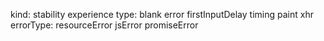 kind: stability experience
type: blank error firstInputDelay timing paint xhr
errorType: resourceError jsError promiseError